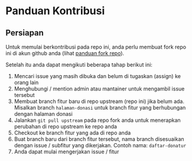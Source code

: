 # Panduan Kontribusi

## Persiapan

Untuk memulai berkontribusi pada repo ini, anda perlu membuat fork repo ini di akun github anda (lihat [panduan fork repo](https://zea.silvrback.com/cara-berkontribusi-coding-di-github)).

Setelah itu anda dapat mengikuti beberapa tahap berikut ini:

1. Mencari issue yang masih dibuka dan belum di tugaskan (assign) ke orang lain
2. Menghubungi / mention admin atau mantainer untuk mengambil issue tersebut
3. Membuat branch fitur baru di repo upstream (repo ini) jika belum ada. Misalkan branch `halaman-donasi` untuk branch fitur yang berhubungan dengan halaman donasi
4. Jalankan `git pull upstream` pada repo fork anda untuk menerapkan perubahan di repo upstream ke repo anda
5. Checkout ke branch fitur yang ada di repo anda
6. Buat branch baru dari branch fitur tersebut, nama branch disesuaikan dengan issue / subfitur yang dikerjakan. Contoh nama: `daftar-donatur`
7. Anda dapat mulai mengerjakan issue / fitur
